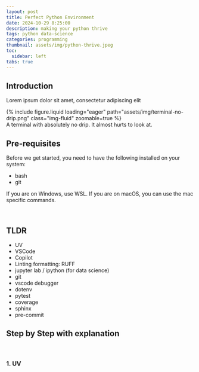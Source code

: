```yaml
---
layout: post
title: Perfect Python Environment
date: 2024-10-29 8:25:00
description: making your python thrive
tags: python data-science
categories: programming
thumbnail: assets/img/python-thrive.jpeg
toc:
  sidebar: left
tabs: true
---
```


## Introduction

Lorem ipsum dolor sit amet, consectetur adipiscing elit

<div class="row mt-3">
    <div class="col-sm mt-3 mt-md-0">
        {% include figure.liquid loading="eager" path="assets/img/terminal-no-drip.png" class="img-fluid" zoomable=true %}
    </div>
</div>
<div class="caption">
    A terminal with absolutely no drip. It almost hurts to look at.
</div>

## Pre-requisites

Before we get started, you need to have the following installed on your system:

- bash
- git

If you are on Windows, use WSL. If you are on macOS, you can use the mac specific commands.

<br/>

## TLDR

- UV
- VSCode
- Copilot
- Linting formatting: RUFF
- jupyter lab / ipython (for data science)
- git
- vscode debugger
- dotenv
- pytest
- coverage
- sphinx
- pre-commit

## Step by Step with explanation

<br/>

### 1. UV
